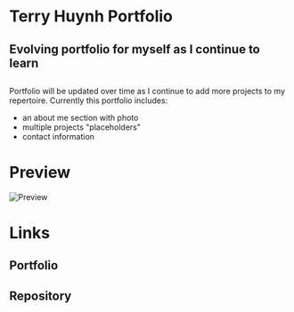# Terry Huynh Portfolio

## Evolving portfolio for myself as I continue to learn


##
Portfolio will be updated over time as I continue to add more projects to my repertoire. Currently this portfolio includes:

- an about me section with photo
- multiple projects "placeholders"
- contact information



# Preview

![Preview]()





# Links

## Portfolio


## Repository
